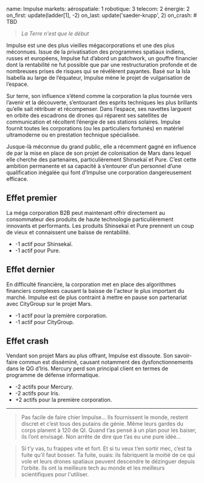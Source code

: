 name: Impulse
markets:
    aérospatiale: 1
    robotique: 3
    telecom: 2
    énergie: 2
on_first:
    update(ladder[1], -2)
on_last:
    update('saeder-krupp', 2)
on_crash:
    # TBD

> *La Terre n'est que le début*

Impulse est une des plus vieilles mégacorporations et une des plus méconnues. Issue de la privatisation des programmes spatiaux indiens, russes et européens, Impulse fut d’abord un patchwork, un gouffre financier dont la rentabilité ne fut possible que par une restructuration profonde et de nombreuses prises de risques qui se révélèrent payantes. Basé sur la Isla Isabella au large de l’équateur, Impulse mène le projet de vulgarisation de l’espace. 

Sur terre, son influence s’étend comme la corporation la plus tournée vers l’avenir et la découverte, s’entourant des esprits techniques les plus brillants qu’elle sait rétribuer et récompenser. Dans l’espace, ses navettes larguent en orbite des escadrons de drones qui réparent ses satellites de communication et récoltent l’énergie de ses stations solaires. Impulse fournit toutes les corporations (ou les particuliers fortunés) en matériel ultramoderne ou en prestation technique spécialisée. 

Jusque-là méconnue du grand public, elle a récemment gagné en influence de par la mise en place de son projet de colonisation de Mars dans lequel elle cherche des partenaires, particulièrement Shinsekaï et Pure. C’est cette ambition permanente et sa capacité à s’entourer d’un personnel d’une qualification inégalée qui font d’Impulse une corporation dangereusement efficace.

## Effet premier
La méga corporation B2B peut maintenant offrir directement au consommateur des produits de haute technologie particulièrement innovants et performants. Les produits Shinsekaï et Pure prennent un coup de vieux et connaissent une baisse de rentabilité.

* -1 actif pour Shinsekaï.
* -1 actif pour Pure.

## Effet dernier
En difficulté financière, la corporation met en place des algorithmes financiers complexes causant la baisse de l'acteur le plus important du marché. Impulse est de plus contraint à mettre en pause son partenariat avec CityGroup sur le projet Mars.

* -1 actif pour la première corporation.
* -1 actif pour CityGroup.

## Effet crash
Vendant son projet Mars au plus offrant, Impulse est dissoute. Son savoir-faire commun est disséminé, causant notamment des dysfonctionnements dans le QG d’Iris. Mercury perd son principal client en termes de programme de défense informatique.

* -2 actifs pour Mercury.
* -2 actifs pour Iris.
* +2 actifs pour la première corporation.

----

>Pas facile de faire chier Impulse… Ils fournissent le monde, restent discret et c’est tous des putains de génie. Même leurs gardes du corps planent à 120 de QI. Quand t’as pensé à un plan pour les baiser, ils l’ont envisagé. Non arrête de dire que t’as eu une pure idée… 

>Si t’y vas, tu frappes vite et fort. Et si tu veux t’en sortir mec, c’est ta fuite qu’il faut bosser. Ta fuite, ouais: ils fabriquent la moitié de ce qui vole et leurs drones spatiaux peuvent descendre te dézinguer depuis l’orbite. Ils ont la meilleure tech au monde et les meilleurs scientifiques pour l'utiliser.
